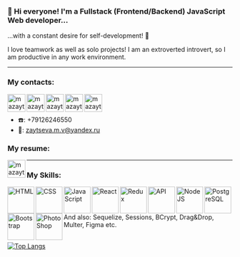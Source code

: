 ### 👋 Hi everyone! I'm a Fullstack (Frontend/Backend) JavaScript Web developer...
...with a constant desire for self-development! 💪

I love teamwork as well as solo projects! I am an extroverted introvert, so I am productive in any work environment.
____

### My contacts:

[<img align="left" alt="mazaytsevs | LinkedIn" width="40px" src="https://img.icons8.com/color/344/linkedin-circled--v3.png" />][linkedin]
[<img align="left" alt="mazaytsevs | Telegram" width="40px" src="https://img.icons8.com/fluency/48/000000/telegram-app.png" />][telegram]
[<img align="left" alt="mazaytsevs | WA" width="40px" src="https://img.icons8.com/color/344/whatsapp--v5.png" />][WA]
[<img align="left" alt="mazaytsevs | Instagram" width="40px" src="https://img.icons8.com/fluency/48/000000/instagram-new.png" />][instagram]
[<img align="left" alt="mazaytsevs | VK" width="40px" src="https://img.icons8.com/color/344/vk-com.png" />][vk]
<br/>
<br/>

- ☎️: +79126246550
- 📩: zaytseva.m.v@yandex.ru

### My resume:

[<img align="left" alt="mazaytsevs | resume" width="40px" src="https://mosintrast.ru/upload/hh.png?1576585907775" />][resumeHH]

____ 


### My Skills:

<img align="left" alt="HTML" width="60px" src="https://img.icons8.com/color/344/html-5--v1.png" />
<img align="left" alt="CSS" width="60px" src="https://img.icons8.com/color/344/css3.png" />
<img align="left" alt="JavaScript" width="60px" src="https://img.icons8.com/color/344/javascript--v2.png" />
<img align="left" alt="React" width="60px" src="https://img.icons8.com/color/344/react-native.png" />
<img align="left" alt="Redux" width="60px" src="https://img.icons8.com/color/344/redux.png" />
<img align="left" alt="API" width="60px" src="https://img.icons8.com/color-glass/344/api-settings.png" />
<img align="left" alt="NodeJS" width="60px" src="https://img.icons8.com/fluency/344/node-js.png" />
<img align="left" alt="PostgreSQL" width="60px" src="https://img.icons8.com/color/344/postgreesql.png" />
<img align="left" alt="Bootstrap" width="60px" src="https://img.icons8.com/color/344/bootstrap.png" />
<img align="left" alt="PhotoShop" width="60px" src="https://img.icons8.com/color/344/adobe-photoshop--v1.png" />
<br/>
<br/>
<br/>
And also: Sequelize, Sessions, BCrypt, Drag&Drop, Multer, Figma etc.
<br/>
<br/>

[![Top Langs](https://github-readme-stats.vercel.app/api/top-langs/?username=mazaytsevs&layout=compact&theme=radical)](https://github.com/anuraghazra/github-readme-stats)


[resumeHH]: https://hh.ru/resume/03a4c77bff0b1625cc0039ed1f373751644145
[linkedin]: https://linkedin.com/in/mazaytsevs
[telegram]: https://t.me/mazay_tseva 
[instagram]: https://www.instagram.com/mazay_tseva
[git]: https://github.com/mazaytsevs
[VK]: https://vk.com/mazay_tseva
[WA]: https://wa.me/79126246550

